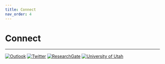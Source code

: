 ```yaml
---
title: Connect
nav_order: 4
---
```


# Connect

___

[![Outlook](https://img.shields.io/badge/Outlook-blue?style=flat&logo=microsoft-outlook&logoColor=white)](mailto:Boomer.Olsen@hsc.utah.edu)
[![Twitter](https://img.shields.io/badge/Twitter-1DA1F2?style=flat&logo=twitter&logoColor=white)](https://twitter.com/Boomer_Olsen)
[![ResearchGate](https://img.shields.io/badge/ResearchGate-00CCBB?style=flat&logo=researchgate&logoColor=white)](https://www.researchgate.net/profile/Boomer-Olsen)
[![University of Utah](https://img.shields.io/badge/University%20of%20Utah-800000?style=flat)](https://medicine.utah.edu/)
